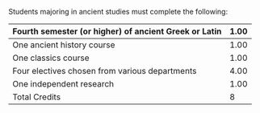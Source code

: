 Students majoring in ancient studies must complete the following:

Fourth semester (or higher) of ancient Greek or Latin  |  1.00  
---|---  
One ancient history course  |  1.00  
One classics course  |  1.00  
Four electives chosen from various departments  |  4.00  
One independent research  |  1.00  
Total Credits  |  8

